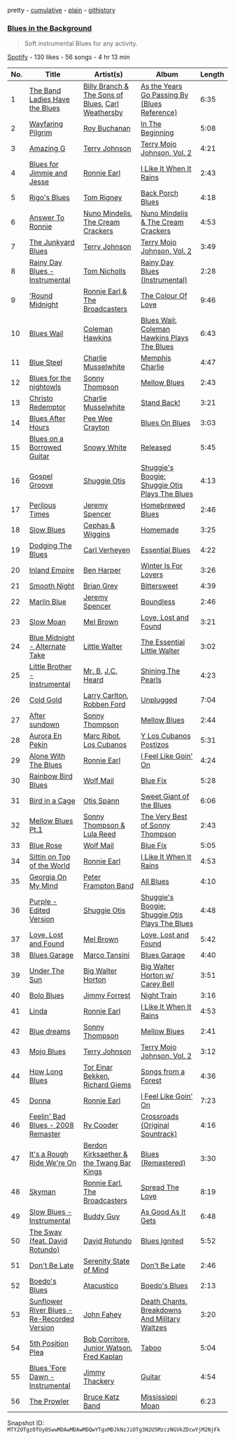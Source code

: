 pretty - [cumulative](/playlists/cumulative/37i9dQZF1DX7b1e7B17gg7.md) - [plain](/playlists/plain/37i9dQZF1DX7b1e7B17gg7) - [githistory](https://github.githistory.xyz/mackorone/spotify-playlist-archive/blob/main/playlists/plain/37i9dQZF1DX7b1e7B17gg7)

### [Blues in the Background](https://open.spotify.com/playlist/37i9dQZF1DX7b1e7B17gg7)

> Soft instrumental Blues for any activity.

[Spotify](https://open.spotify.com/user/spotify) - 130 likes - 56 songs - 4 hr 13 min

| No. | Title | Artist(s) | Album | Length |
|---|---|---|---|---|
| 1 | [The Band Ladies Have the Blues](https://open.spotify.com/track/52iD7EXUYlAF5mx8QUDYE3) | [Billy Branch & The Sons of Blues](https://open.spotify.com/artist/4TRfrM7ljwL52xGyQGHk9y), [Carl Weathersby](https://open.spotify.com/artist/2Qs4vDt8kbXB2sZUDisXPw) | [As the Years Go Passing By \(Blues Reference\)](https://open.spotify.com/album/5574yQ0jXasT5PZCRs4C9o) | 6:35 |
| 2 | [Wayfaring Pilgrim](https://open.spotify.com/track/6yJ6VtC0IQ4BC47Aj6MkZ3) | [Roy Buchanan](https://open.spotify.com/artist/0augulkuXFx1qPfb590w2C) | [In The Beginning](https://open.spotify.com/album/4s8yNqAy1MyFXtLp8HlWUM) | 5:08 |
| 3 | [Amazing G](https://open.spotify.com/track/6h3xIEuUwAlSeY3jAn7rKf) | [Terry Johnson](https://open.spotify.com/artist/7DWOTQc5g2G2zbd6SaXej7) | [Terry Mojo Johnson, Vol\. 2](https://open.spotify.com/album/0dx2z2A8kweCRK3etpg5GK) | 4:21 |
| 4 | [Blues for Jimmie and Jesse](https://open.spotify.com/track/3C2WSB7TKIUlN7InbKnuot) | [Ronnie Earl](https://open.spotify.com/artist/7xjcFAzlxdwPCfWi3VOuxU) | [I Like It When It Rains](https://open.spotify.com/album/3ByQx4sjHeotnf7aOoKdGD) | 2:43 |
| 5 | [Rigo's Blues](https://open.spotify.com/track/5Zrlbo3PDGziGvAUccOozk) | [Tom Rigney](https://open.spotify.com/artist/3slWYiAVBZ82CDexfn4IK4) | [Back Porch Blues](https://open.spotify.com/album/4OeXjIOg8ResXnVKTleUSi) | 4:18 |
| 6 | [Answer To Ronnie](https://open.spotify.com/track/6K8PyYtDxpEvr7WvfpQ4Bc) | [Nuno Mindelis](https://open.spotify.com/artist/1bfB77eKjbV64L5M0gqWaP), [The Cream Crackers](https://open.spotify.com/artist/18GocfSfx9JWYMxv4Qh5py) | [Nuno Mindelis & The Cream Crackers](https://open.spotify.com/album/6Gv7FGEI7Ot7tgfthNLIiy) | 4:53 |
| 7 | [The Junkyard Blues](https://open.spotify.com/track/32p1tBD1d2PuMujJU7hQgA) | [Terry Johnson](https://open.spotify.com/artist/7DWOTQc5g2G2zbd6SaXej7) | [Terry Mojo Johnson, Vol\. 2](https://open.spotify.com/album/0dx2z2A8kweCRK3etpg5GK) | 3:49 |
| 8 | [Rainy Day Blues \- Instrumental](https://open.spotify.com/track/2wDMSutZ0eXoB1cQ0WE8f7) | [Tom Nicholls](https://open.spotify.com/artist/2YEluKwvonHGvzeLrCqtyi) | [Rainy Day Blues \(Instrumental\)](https://open.spotify.com/album/6I4k1yLhMfuJGl7j680IXi) | 2:28 |
| 9 | ['Round Midnight](https://open.spotify.com/track/48eNRTJstHUzPi3wJQk2c2) | [Ronnie Earl & The Broadcasters](https://open.spotify.com/artist/66YrJYZbRNlji0MisS2D1I) | [The Colour Of Love](https://open.spotify.com/album/2xXYOJuBCC3ufi2TDI9P5s) | 9:46 |
| 10 | [Blues Wail](https://open.spotify.com/track/39W3NjHlj7MSFS9q5D46zN) | [Coleman Hawkins](https://open.spotify.com/artist/0JM134st8VY7Ld9T2wQiH0) | [Blues Wail: Coleman Hawkins Plays The Blues](https://open.spotify.com/album/21NYOM1XZhCPaLDX8CkvOc) | 6:43 |
| 11 | [Blue Steel](https://open.spotify.com/track/7mrRkKKrwiwYv3qn7OZJgK) | [Charlie Musselwhite](https://open.spotify.com/artist/4NikxGoDm5LGVYAHj0Euoc) | [Memphis Charlie](https://open.spotify.com/album/3anXYfHvmF3ebgaHxbuROu) | 4:47 |
| 12 | [Blues for the nightowls](https://open.spotify.com/track/41Merz07bIvWzALurwkXXs) | [Sonny Thompson](https://open.spotify.com/artist/5zJQc0NgR7QSDOxA6EYZkR) | [Mellow Blues](https://open.spotify.com/album/3mua4DgKG2jJi1WiHHiAqq) | 2:43 |
| 13 | [Christo Redemptor](https://open.spotify.com/track/2KmDMUum37jq4TFaHXD3JY) | [Charlie Musselwhite](https://open.spotify.com/artist/4NikxGoDm5LGVYAHj0Euoc) | [Stand Back!](https://open.spotify.com/album/76xRltIuAfERRJwWp1Fbbe) | 3:21 |
| 14 | [Blues After Hours](https://open.spotify.com/track/60ySIiaWLG77hphydDwmNn) | [Pee Wee Crayton](https://open.spotify.com/artist/3OPJZtUlpoL3kZloBGY1lA) | [Blues On Blues](https://open.spotify.com/album/1XHnDSzTvbGK4oJkOtzC7V) | 3:03 |
| 15 | [Blues on a Borrowed Guitar](https://open.spotify.com/track/5xr5jeIHR15YyllJRHmkEY) | [Snowy White](https://open.spotify.com/artist/4DMlDJn7CPSSS0DuUf1vrH) | [Released](https://open.spotify.com/album/4Yzs60CBn1AteXBUaXqnk6) | 5:45 |
| 16 | [Gospel Groove](https://open.spotify.com/track/5QHdraJnSVp0vnXGMefg3d) | [Shuggie Otis](https://open.spotify.com/artist/4YHtIE7FI8ITfekzzN5Jpl) | [Shuggie's Boogie: Shuggie Otis Plays The Blues](https://open.spotify.com/album/6WSeoiDc3zAjZVjFzMyLBC) | 4:13 |
| 17 | [Perilous Times](https://open.spotify.com/track/4fX2NEmYpOlSSrltHqfT8G) | [Jeremy Spencer](https://open.spotify.com/artist/3GrqVz7V3Hd8gvfvUcR9wk) | [Homebrewed Blues](https://open.spotify.com/album/3rsZuE4zwVFIPqKU3b0Z20) | 2:46 |
| 18 | [Slow Blues](https://open.spotify.com/track/0amfQAlygBi3JTf1qph861) | [Cephas & Wiggins](https://open.spotify.com/artist/40MbAfRt1y7QdeGSkSp4pF) | [Homemade](https://open.spotify.com/album/5kdbWGmr1nzhXpzlDTf497) | 3:25 |
| 19 | [Dodging The Blues](https://open.spotify.com/track/3I5wlSHXXMmVXTpPvN3wa5) | [Carl Verheyen](https://open.spotify.com/artist/3BpUUAvJhkvkpYI6nQ7OUf) | [Essential Blues](https://open.spotify.com/album/13I1hgOYUQTqPLpk0sGnO5) | 4:22 |
| 20 | [Inland Empire](https://open.spotify.com/track/0bFDDU8ETywjcjKAHRsWDH) | [Ben Harper](https://open.spotify.com/artist/45lorWzrKLxfKlWpV7r9CN) | [Winter Is For Lovers](https://open.spotify.com/album/2jRFS663e7VPtA64depQBV) | 3:26 |
| 21 | [Smooth Night](https://open.spotify.com/track/2SSwokelCpWlRssUkFqd94) | [Brian Grey](https://open.spotify.com/artist/0anlv8wmuRThghL7Fw4xDS) | [Bittersweet](https://open.spotify.com/album/286Ej4KKpT8Fc02kMA1MBf) | 4:39 |
| 22 | [Marlin Blue](https://open.spotify.com/track/7qoMhUsMR9kUJlWCYZQ65C) | [Jeremy Spencer](https://open.spotify.com/artist/3GrqVz7V3Hd8gvfvUcR9wk) | [Boundless](https://open.spotify.com/album/2FRcVl2T3Hl4dYyJh1VBmJ) | 2:46 |
| 23 | [Slow Moan](https://open.spotify.com/track/6mofQlbW19indEQ5XysQOR) | [Mel Brown](https://open.spotify.com/artist/2ncZrdRpyOoLiAFzgrkXvZ) | [Love, Lost and Found](https://open.spotify.com/album/07hE2feivwgHnjpfGkdWlY) | 3:21 |
| 24 | [Blue Midnight \- Alternate Take](https://open.spotify.com/track/6qpWYefGy5ziiGVKxvoNQu) | [Little Walter](https://open.spotify.com/artist/22JuR9OeENcP54XN5TlNWS) | [The Essential Little Walter](https://open.spotify.com/album/2Y2oBBKe7dnNGJrf6HAGBc) | 3:02 |
| 25 | [Little Brother \- Instrumental](https://open.spotify.com/track/5M5Koy1MEDGQ081SivilWW) | [Mr\. B](https://open.spotify.com/artist/0P5frht0A8pd2wsVtc2kMK), [J.C\. Heard](https://open.spotify.com/artist/7kCD8Z9gH6ifP16a5H7H4N) | [Shining The Pearls](https://open.spotify.com/album/3CmrFsbuOW5c8CG1olr1Kc) | 4:23 |
| 26 | [Cold Gold](https://open.spotify.com/track/4egGefg66xefaVIrmf4NOs) | [Larry Carlton](https://open.spotify.com/artist/7aRi9OzdA2ciputfuguaPK), [Robben Ford](https://open.spotify.com/artist/7C1CFA2GWGFc51SrvX5Bvy) | [Unplugged](https://open.spotify.com/album/4aD1wO7pTpFKphOgaRsFo4) | 7:04 |
| 27 | [After sundown](https://open.spotify.com/track/2ZAk5I9sQQHMqXTArONfAC) | [Sonny Thompson](https://open.spotify.com/artist/5zJQc0NgR7QSDOxA6EYZkR) | [Mellow Blues](https://open.spotify.com/album/3mua4DgKG2jJi1WiHHiAqq) | 2:44 |
| 28 | [Aurora En Pekin](https://open.spotify.com/track/7FS8URfbyqoy7uGpMx0gW5) | [Marc Ribot](https://open.spotify.com/artist/7jAeRfT8LYCxydM2Y1Egvn), [Los Cubanos](https://open.spotify.com/artist/2IxTI7YzL1d2MhS6O1CJMj) | [Y Los Cubanos Postizos](https://open.spotify.com/album/3P7wuQxGz1q9jF9jY1AXKc) | 5:31 |
| 29 | [Alone With The Blues](https://open.spotify.com/track/2cush3Y6GwRgvUAvlSHNa9) | [Ronnie Earl](https://open.spotify.com/artist/7xjcFAzlxdwPCfWi3VOuxU) | [I Feel Like Goin' On](https://open.spotify.com/album/1bL29VZ8p2Q7ZYG0QTJAQL) | 4:24 |
| 30 | [Rainbow Bird Blues](https://open.spotify.com/track/2pQzKjn9C68S4bnnXJMOl6) | [Wolf Mail](https://open.spotify.com/artist/2bN1TY9rrW2axotPjQzFV6) | [Blue Fix](https://open.spotify.com/album/2P6Fu4EqitlskRVpyosR16) | 5:28 |
| 31 | [Bird in a Cage](https://open.spotify.com/track/2Xx66yeqdxjPViOEkKFkB4) | [Otis Spann](https://open.spotify.com/artist/0xeI9Z0Uhs8bYGBRpqq88X) | [Sweet Giant of the Blues](https://open.spotify.com/album/4VOsqjPQLgQ8x5uZELEWQw) | 6:06 |
| 32 | [Mellow Blues Pt.1](https://open.spotify.com/track/73cT6WgSDYZ7IH6GM3zV0E) | [Sonny Thompson & Lula Reed](https://open.spotify.com/artist/2fmQwLfdowskywLBhgpqoT) | [The Very Best of Sonny Thompson](https://open.spotify.com/album/6IGo1HrijUDT2vYrrtVAeJ) | 2:43 |
| 33 | [Blue Rose](https://open.spotify.com/track/4OLD0o2PHJkIrlc6FrHmSX) | [Wolf Mail](https://open.spotify.com/artist/2bN1TY9rrW2axotPjQzFV6) | [Blue Fix](https://open.spotify.com/album/2P6Fu4EqitlskRVpyosR16) | 5:05 |
| 34 | [Sittin on Top of the World](https://open.spotify.com/track/7G234VgTRaXpiX9GnsZvdK) | [Ronnie Earl](https://open.spotify.com/artist/7xjcFAzlxdwPCfWi3VOuxU) | [I Like It When It Rains](https://open.spotify.com/album/3ByQx4sjHeotnf7aOoKdGD) | 4:53 |
| 35 | [Georgia On My Mind](https://open.spotify.com/track/3IXfelfYGAlNhpj2PAOIb7) | [Peter Frampton Band](https://open.spotify.com/artist/0JvNeHGFrPqynXe5EszItO) | [All Blues](https://open.spotify.com/album/1WXRu9aB8wHIwjLqA2DnBu) | 4:10 |
| 36 | [Purple \- Edited Version](https://open.spotify.com/track/015AFoJQvGJ3nbPbaC65Ml) | [Shuggie Otis](https://open.spotify.com/artist/4YHtIE7FI8ITfekzzN5Jpl) | [Shuggie's Boogie: Shuggie Otis Plays The Blues](https://open.spotify.com/album/6WSeoiDc3zAjZVjFzMyLBC) | 4:48 |
| 37 | [Love, Lost and Found](https://open.spotify.com/track/47TygRahZHyLO99AjznZfb) | [Mel Brown](https://open.spotify.com/artist/2ncZrdRpyOoLiAFzgrkXvZ) | [Love, Lost and Found](https://open.spotify.com/album/07hE2feivwgHnjpfGkdWlY) | 5:42 |
| 38 | [Blues Garage](https://open.spotify.com/track/63z5HlfiJw3g74Ja9NYgUt) | [Marco Tansini](https://open.spotify.com/artist/4nqDZHAp53xZXsaySBj6Dp) | [Blues Garage](https://open.spotify.com/album/2naMQdig9E1D2yA1aMlb2Y) | 4:40 |
| 39 | [Under The Sun](https://open.spotify.com/track/0iu6IMgTL20s10ihxUaent) | [Big Walter Horton](https://open.spotify.com/artist/7ApWhtmpJkPyd5WjwDdDfX) | [Big Walter Horton w/ Carey Bell](https://open.spotify.com/album/0u6qeEym4B0JLaVZrw4Ih5) | 3:51 |
| 40 | [Bolo Blues](https://open.spotify.com/track/0paLclaOTcSsiCnXVaCQnX) | [Jimmy Forrest](https://open.spotify.com/artist/2AdOGwpXiwCctV1n9sJaub) | [Night Train](https://open.spotify.com/album/37OzV30qCWV0H5Xn0Q0g9s) | 3:16 |
| 41 | [Linda](https://open.spotify.com/track/12psIyrsp6DXHqzkkweac1) | [Ronnie Earl](https://open.spotify.com/artist/7xjcFAzlxdwPCfWi3VOuxU) | [I Like It When It Rains](https://open.spotify.com/album/3ByQx4sjHeotnf7aOoKdGD) | 4:53 |
| 42 | [Blue dreams](https://open.spotify.com/track/2sbUjbMeYzhFx23SSQmpy5) | [Sonny Thompson](https://open.spotify.com/artist/5zJQc0NgR7QSDOxA6EYZkR) | [Mellow Blues](https://open.spotify.com/album/3mua4DgKG2jJi1WiHHiAqq) | 2:41 |
| 43 | [Mojo Blues](https://open.spotify.com/track/1QdEiSoPTpZv5oktIRAbSZ) | [Terry Johnson](https://open.spotify.com/artist/7DWOTQc5g2G2zbd6SaXej7) | [Terry Mojo Johnson, Vol\. 2](https://open.spotify.com/album/0dx2z2A8kweCRK3etpg5GK) | 3:12 |
| 44 | [How Long Blues](https://open.spotify.com/track/17DzqYtuUdSSg1HbQ9i5Wd) | [Tor Einar Bekken](https://open.spotify.com/artist/3J30JgVNLzuCA6uaRasNoq), [Richard Gjems](https://open.spotify.com/artist/3NgCfexdR7Or1rhp9GJ5XU) | [Songs from a Forest](https://open.spotify.com/album/5iQVzqrwsj45S7jf6PfqwS) | 4:36 |
| 45 | [Donna](https://open.spotify.com/track/23ozU0cVhWspGJpd84NQHi) | [Ronnie Earl](https://open.spotify.com/artist/7xjcFAzlxdwPCfWi3VOuxU) | [I Feel Like Goin' On](https://open.spotify.com/album/1bL29VZ8p2Q7ZYG0QTJAQL) | 7:23 |
| 46 | [Feelin' Bad Blues \- 2008 Remaster](https://open.spotify.com/track/1mka0egloj2XnXJznzMCw6) | [Ry Cooder](https://open.spotify.com/artist/1CPwHx5lgVxv0rfcp7UXLx) | [Crossroads \(Original Sountrack\)](https://open.spotify.com/album/77UqIYxZhslPXUTiq4vDrE) | 4:16 |
| 47 | [It's a Rough Ride We're On](https://open.spotify.com/track/4b3axSuUQYp1I0Yfg5HKEV) | [Berdon Kirksaether & the Twang Bar Kings](https://open.spotify.com/artist/7kKITC8LNIVa12gLPgEMqR) | [Blues \(Remastered\)](https://open.spotify.com/album/05w7jAECBOIsITCBBAxeeX) | 3:30 |
| 48 | [Skyman](https://open.spotify.com/track/013yxuTbh3mfL0Qjtaykqj) | [Ronnie Earl](https://open.spotify.com/artist/7xjcFAzlxdwPCfWi3VOuxU), [The Broadcasters](https://open.spotify.com/artist/2qFpRpyF3BTmEGS4V5sXpH) | [Spread The Love](https://open.spotify.com/album/5tV9K29GLvCGljAybCSVht) | 8:19 |
| 49 | [Slow Blues \- Instrumental](https://open.spotify.com/track/338gCLHS88lPUfCClKkPam) | [Buddy Guy](https://open.spotify.com/artist/2gCsNOpiBaMNh20jQ5prf0) | [As Good As It Gets](https://open.spotify.com/album/49L5Gul5usm0h5SqS39ovJ) | 6:48 |
| 50 | [The Sway \(feat\. David Rotundo\)](https://open.spotify.com/track/6xqkuiYiTKhKQ8xxsAAcB0) | [David Rotundo](https://open.spotify.com/artist/1wB0MLsDX5MQHlZUbI7j70) | [Blues Ignited](https://open.spotify.com/album/2AO6l6RDuj8YUePV2GlXZz) | 5:52 |
| 51 | [Don't Be Late](https://open.spotify.com/track/1CT03EZWEzeePJs8nYvZHu) | [Serenity State of Mind](https://open.spotify.com/artist/4fyOziQW8idDGt8352pAEZ) | [Don't Be Late](https://open.spotify.com/album/6HTXEDZKvK9qvBzYetVR0P) | 2:46 |
| 52 | [Boedo's Blues](https://open.spotify.com/track/1tszEe9cZ8aZGqEfj7AYx7) | [Atacustico](https://open.spotify.com/artist/0rvubIwf5v5p5KqyCuVZmk) | [Boedo's Blues](https://open.spotify.com/album/1fO7X07GAGsIGiRVSzp9cf) | 2:13 |
| 53 | [Sunflower River Blues \- Re\-Recorded Version](https://open.spotify.com/track/6CePeHbXmgwna8B5dC6xKV) | [John Fahey](https://open.spotify.com/artist/4js8BDiQwnHLlDmT1shPH7) | [Death Chants, Breakdowns And Military Waltzes](https://open.spotify.com/album/05HGeZ7JSfwJiOpaToYzUu) | 3:20 |
| 54 | [5th Position Plea](https://open.spotify.com/track/3u6pVUAt82LMApfue9DnNn) | [Bob Corritore](https://open.spotify.com/artist/0I1ooxdREQHLoUphm6uihH), [Junior Watson](https://open.spotify.com/artist/3GKQjnbn10eiRdADeCZjYC), [Fred Kaplan](https://open.spotify.com/artist/5wC9sb6NlppKOXNs2XYzcL) | [Taboo](https://open.spotify.com/album/7fTpxRyO1CkFPok1b4YCfS) | 5:04 |
| 55 | [Blues 'Fore Dawn \- Instrumental](https://open.spotify.com/track/3zVx7964ROy15h1lC7fhzD) | [Jimmy Thackery](https://open.spotify.com/artist/22I2nRL3Avazb5FfXhmyDQ) | [Guitar](https://open.spotify.com/album/1k1BDnn6ynbeFG5ts58NRI) | 4:54 |
| 56 | [The Prowler](https://open.spotify.com/track/3kigvjr2fMr4E1pQXJ15zG) | [Bruce Katz Band](https://open.spotify.com/artist/7cvmkkkAA2mTfwhhMSfrEi) | [Mississippi Moan](https://open.spotify.com/album/1wVpbsQQCr3RG3GdIqucwo) | 6:23 |

Snapshot ID: `MTY2OTgzOTUyOSwwMDAwMDAwMDQwYTgxMDJkNzJiOTg3N2U5MzczNGVkZDcwYjM2NjFk`
